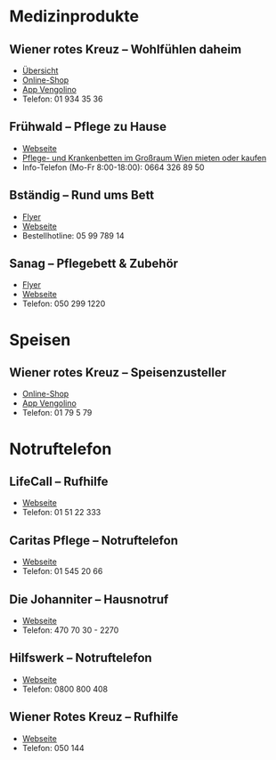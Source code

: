 # Medizinprodukte

## Wiener rotes Kreuz – Wohlfühlen daheim

- [Übersicht](https://www.wrk-handel-gmbh.at/medizinprodukte/)
- [Online-Shop](https://www.wrk-handel-gmbh.at/produkt-kategorie/medizinprodukte/)
- [App Vengolino](https://www.wrk-handel-gmbh.at/vengolino/)
- Telefon: 01 934 35 36

## Frühwald – Pflege zu Hause

- [Webseite](https://www.fruehwald.net)
- [Pflege- und Krankenbetten im Großraum Wien mieten oder kaufen](https://www.fruehwald.net/pflegebetten-mieten-kaufen/)
- Info-Telefon (Mo-Fr 8:00-18:00): 0664 326 89 50

## Bständig – Rund ums Bett

- [Flyer](img/bstaendig_rund_ums_bett.jpg)
- [Webseite](https://www.bstaendig.at/shop/de/pflege/rund-ums-bett.html)
- Bestellhotline: 05 99 789 14

## Sanag – Pflegebett & Zubehör

- [Flyer](img/sanag_pflegebett_und_zubehoer.jpg)
- [Webseite](https://shop.sanag.at/collections/pflegebetten-und-zubehor)
- Telefon: 050 299 1220

# Speisen

## Wiener rotes Kreuz – Speisenzusteller

- [Online-Shop](https://www.wrk-handel-gmbh.at/produkt-kategorie/speisenzusteller/)
- [App Vengolino](https://www.wrk-handel-gmbh.at/vengolino/)
- Telefon: 01 79 5 79 

# Notruftelefon

## LifeCall – Rufhilfe

- [Webseite](http://lifecall.at)
- Telefon: 01 51 22 333

## Caritas Pflege – Notruftelefon

- [Webseite](https://www.caritas-pflege.at/wien/pflege-zuhause/notruftelefon)
- Telefon: 01 545 20 66

## Die Johanniter – Hausnotruf

- [Webseite](https://www.johanniter.at/hilfe-angebote/hausnotruf)
- Telefon: 470 70 30 - 2270

## Hilfswerk – Notruftelefon

- [Webseite](https://www.hilfswerk.at/niederoesterreich/hilfe-und-pflege-daheim/service-sicherheit/mobiles-notruftelefon/)
- Telefon: 0800 800 408

## Wiener Rotes Kreuz – Rufhilfe

- [Webseite](https://www.roteskreuz.at/wien/ich-brauche-hilfe/rufhilfe)
- Telefon: 050 144